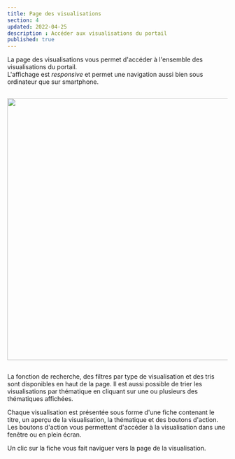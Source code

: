 ```yaml
---
title: Page des visualisations
section: 4
updated: 2022-04-25
description : Accéder aux visualisations du portail
published: true
---
```


La page des visualisations vous permet d'accéder à l'ensemble des visualisations du portail.  
L'affichage est *responsive* et permet une navigation aussi bien sous ordinateur que sur smartphone.


<img src="./images/user-guide-frontoffice/visupage-1.png"
     height="600" style="margin:15px auto;" />

La fonction de recherche, des filtres par type de visualisation et des tris sont disponibles en haut de la page.
Il est aussi possible de trier les visualisations par thématique en cliquant sur une ou plusieurs des thématiques affichées.

Chaque visualisation est présentée sous forme d'une fiche contenant le titre, un aperçu de la visualisation, la thématique et des boutons d'action.
Les boutons d'action vous permettent d'accéder à la visualisation dans une fenêtre ou en plein écran.

Un clic sur la fiche vous fait naviguer vers la page de la visualisation.
